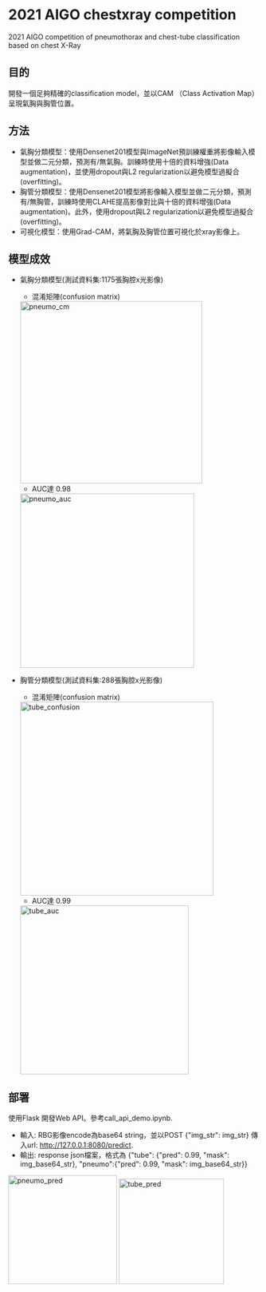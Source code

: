 # 2021 AIGO chestxray competition
2021 AIGO competition of pneumothorax and chest-tube classification based on chest X-Ray

## 目的
開發一個足夠精確的classification model，並以CAM （Class Activation Map） 呈現氣胸與胸管位置。

## 方法
- 氣胸分類模型：使用Densenet201模型與ImageNet預訓練權重將影像輸入模型並做二元分類，預測有/無氣胸。訓練時使用十倍的資料增強(Data augmentation)，並使用dropout與L2 regularization以避免模型過擬合(overfitting)。
- 胸管分類模型：使用Densenet201模型將影像輸入模型並做二元分類，預測有/無胸管，訓練時使用CLAHE提高影像對比與十倍的資料增強(Data augmentation)。此外，使用dropout與L2 regularization以避免模型過擬合(overfitting)。
- 可視化模型：使用Grad-CAM，將氣胸及胸管位置可視化於xray影像上。

## 模型成效
- 氣胸分類模型(測試資料集:1175張胸腔x光影像)
  - 混淆矩陣(confusion matrix)<br>
  <img width="365" alt="pneumo_cm" src="https://user-images.githubusercontent.com/44295049/137433836-16b13848-d1fa-4a44-9b24-da1bd74b604f.png">

  - AUC達 0.98
  <img width="349" alt="pneumo_auc" src="https://user-images.githubusercontent.com/44295049/137433852-57f7eee2-061c-4209-a102-075e06daa14d.png">

- 胸管分類模型(測試資料集:288張胸腔x光影像)
  - 混淆矩陣(confusion matrix)<br>
  <img width="388" alt="tube_confusion" src="https://user-images.githubusercontent.com/44295049/137432791-d4fb767e-42cb-4ee9-a46f-344cf6b1f405.png">
  
  - AUC達 0.99
  
  <img width="338" alt="tube_auc" src="https://user-images.githubusercontent.com/44295049/137433302-59e3c93a-3aec-43ee-93ff-503778558e35.png">

## 部署
使用Flask 開發Web API。參考call_api_demo.ipynb.
- 輸入: RBG影像encode為base64 string，並以POST {"img_str": img_str} 傳入url: http://127.0.0.1:8080/predict.
- 輸出: response json檔案，格式為 {"tube": {"pred": 0.99, "mask": img_base64_str}, "pneumo":{"pred": 0.99, "mask": img_base64_str}}

<img width="218" alt="pneumo_pred" src="https://user-images.githubusercontent.com/44295049/137435115-cac41404-863a-4b96-b4ed-2ed1d1190106.png">
<img width="211" alt="tube_pred" src="https://user-images.githubusercontent.com/44295049/137435116-11167051-11a0-4531-93df-cdd6d7d75462.png">

